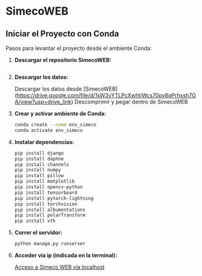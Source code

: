 # SimecoWEB

## Iniciar el Proyecto con Conda

Pasos para levantar el proyecto desde el ambiente Conda:

1. **Descargar el repositorio SimecoWEB:**

   ```git clone https://github.com/juli96romero/SimecoWeb2.git

3. **Descargar los datos:**

   Descargar los datos desde [SimecoWEB] (https://drive.google.com/file/d/1sW3vYTLPcXwhtjWcs70pv8qPrhxsh7GA/view?usp=drive_link)
   Descomprimir y pegar dentro de SimecoWEB

4. **Crear y activar ambiente de Conda:**

   ```sh
   conda create --name env_simeco
   conda activate env_simeco

5. **Instalar dependencias:**

   ```sh
   pip install django
   pip install daphne
   pip install channels
   pip install numpy
   pip install pillow
   pip install matplotlib
   pip install opencv-python
   pip install tensorboard
   pip install pytorch-lightning
   pip install torchvision
   pip install albumentations
   pip install polarTransform 
   pip install vtk


6. **Correr el servidor:**

   ```sh
   python manage.py runserver

6. **Acceder via ip (indicada en la terminal):**

   [Acceso a Simeco WEB vía localhost](http://127.0.0.1:8000/)
